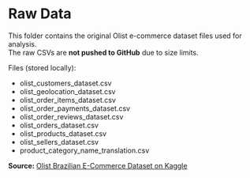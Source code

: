 # Raw Data

This folder contains the original Olist e-commerce dataset files used for analysis.  
The raw CSVs are **not pushed to GitHub** due to size limits.

Files (stored locally):
- olist_customers_dataset.csv  
- olist_geolocation_dataset.csv  
- olist_order_items_dataset.csv
- olist_order_payments_dataset.csv  
- olist_order_reviews_dataset.csv  
- olist_orders_dataset.csv  
- olist_products_dataset.csv  
- olist_sellers_dataset.csv  
- product_category_name_translation.csv  

**Source:** [Olist Brazilian E-Commerce Dataset on Kaggle](https://www.kaggle.com/datasets/olistbr/brazilian-ecommerce)